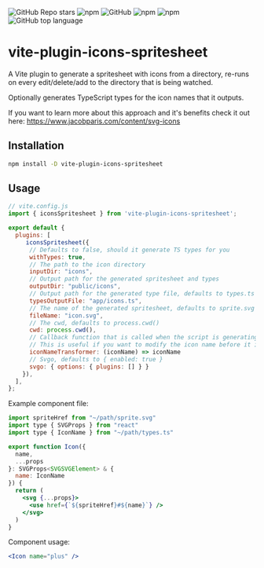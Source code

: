 ![GitHub Repo stars](https://img.shields.io/github/stars/forge42dev/vite-plugin-icons-spritesheet?style=social)
![npm](https://img.shields.io/npm/v/vite-plugin-icons-spritesheet?style=plastic)
![GitHub](https://img.shields.io/github/license/forge42dev/vite-plugin-icons-spritesheet?style=plastic)
![npm](https://img.shields.io/npm/dy/vite-plugin-icons-spritesheet?style=plastic) 
![npm](https://img.shields.io/npm/dw/vite-plugin-icons-spritesheet?style=plastic) 
![GitHub top language](https://img.shields.io/github/languages/top/forge42dev/vite-plugin-icons-spritesheet?style=plastic) 

# vite-plugin-icons-spritesheet
A Vite plugin to generate a spritesheet with icons from a directory, re-runs on every edit/delete/add to the directory that is being watched.

Optionally generates TypeScript types for the icon names that it outputs.

If you want to learn more about this approach and it's benefits 
check it out here:
https://www.jacobparis.com/content/svg-icons

## Installation
```bash
npm install -D vite-plugin-icons-spritesheet
```

## Usage
```javascript
// vite.config.js
import { iconsSpritesheet } from 'vite-plugin-icons-spritesheet';

export default {
  plugins: [
     iconsSpritesheet({
      // Defaults to false, should it generate TS types for you
      withTypes: true,
      // The path to the icon directory
      inputDir: "icons",
      // Output path for the generated spritesheet and types
      outputDir: "public/icons",
      // Output path for the generated type file, defaults to types.ts in outputDir
      typesOutputFile: "app/icons.ts",
      // The name of the generated spritesheet, defaults to sprite.svg
      fileName: "icon.svg",
      // The cwd, defaults to process.cwd()
      cwd: process.cwd(),
      // Callback function that is called when the script is generating the icon name
      // This is useful if you want to modify the icon name before it is written to the file
      iconNameTransformer: (iconName) => iconName
      // Svgo, defaults to { enabled: true }
      svgo: { options: { plugins: [] } }
    }),
  ],
};
```

Example component file:

```jsx
import spriteHref from "~/path/sprite.svg"
import type { SVGProps } from "react"
import type { IconName } from "~/path/types.ts"

export function Icon({
  name,
  ...props
}: SVGProps<SVGSVGElement> & {
  name: IconName
}) {
  return (
    <svg {...props}>
      <use href={`${spriteHref}#${name}`} />
    </svg>
  )
}
```

Component usage:

```jsx
<Icon name="plus" />
```